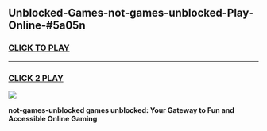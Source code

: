 
## Unblocked-Games-not-games-unblocked-Play-Online-#5a05n
<h3>
<a href="https://premium.freeplayer.one?title=not-games-unblocked&ref=27F">CLICK TO PLAY</a></h3>
<hr>

<h3>
<a href="https://premium.freeplayer.one?title=not-games-unblocked&ref=27F">CLICK 2 PLAY</a>
  
</h3>

<a href="https://premium.freeplayer.one?title=not-games-unblocked&ref=27F"><img src="https://clearcache.store/games.png"></a>


**not-games-unblocked games unblocked: Your Gateway to Fun and Accessible Online Gaming**
